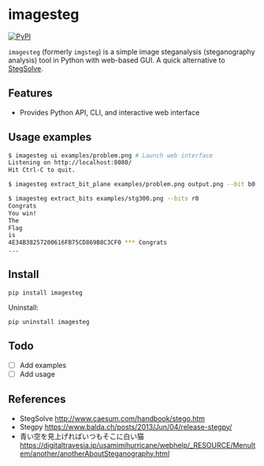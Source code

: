 # imagesteg

[![PyPI](https://img.shields.io/pypi/v/imagesteg.svg)](https://pypi.org/project/imagesteg/)

`imagesteg` (formerly `imgsteg`) is a simple image steganalysis (steganography analysis) tool in Python with web-based GUI.
A quick alternative to [StegSolve](http://www.caesum.com/handbook/stego.htm).

## Features

* Provides Python API, CLI, and interactive web interface

## Usage examples

```bash
$ imagesteg ui examples/problem.png # Launch web interface
Listening on http://localhost:8080/
Hit Ctrl-C to quit.
```

```bash
$ imagesteg extract_bit_plane examples/problem.png output.png --bit b0
```

```bash
$ imagesteg extract_bits examples/stg300.png --bits r0
Congrats
You win!
The
Flag
is
4E34B38257200616FB75CD869B8C3CF0 *** Congrats
...
```

## Install

```
pip install imagesteg
```

Uninstall:

```
pip uninstall imagesteg
```

## Todo

* [ ] Add examples
* [ ] Add usage

## References

* StegSolve <http://www.caesum.com/handbook/stego.htm>
* Stegpy <https://www.balda.ch/posts/2013/Jun/04/release-stegpy/>
* 青い空を見上げればいつもそこに白い猫 <https://digitaltravesia.jp/usamimihurricane/webhelp/_RESOURCE/MenuItem/another/anotherAboutSteganography.html>
